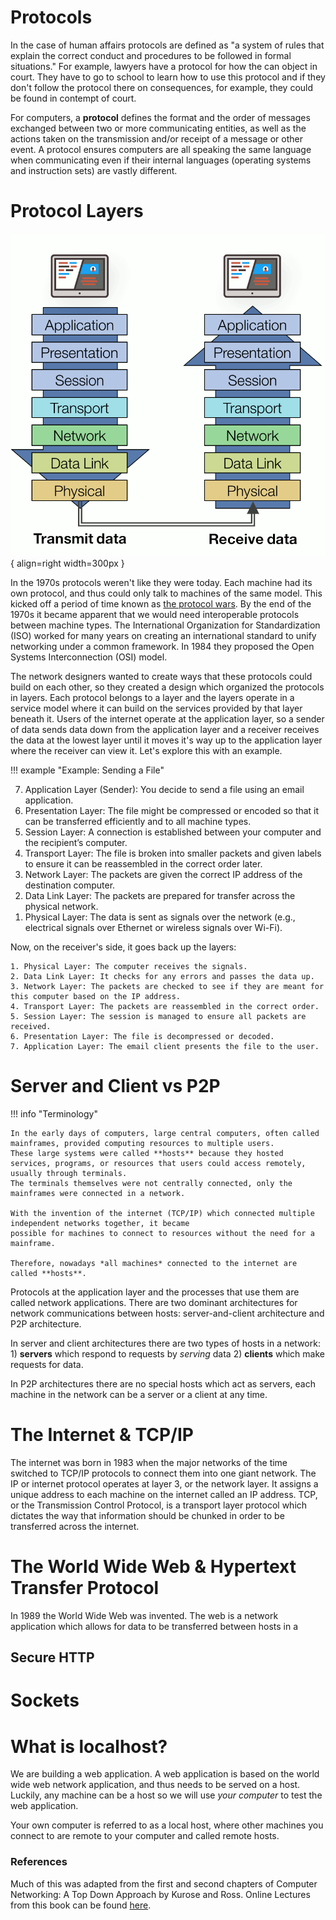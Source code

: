 # Protocols

In the case of human affairs protocols are defined as "a system of rules that explain the correct 
conduct and procedures to be followed in formal situations."  For example, lawyers
have a protocol for how the can object in court.  They have to go to school to learn
how to use this protocol and if they don't follow the protocol there on consequences,
for example, they could be found in contempt of court.  

For computers, a **protocol** defines the format and the order of messages exchanged 
between two or more communicating entities, as well as the actions taken on the transmission
and/or receipt of a message or other event.  A protocol ensures computers are all speaking
the same language when communicating even if their internal languages (operating systems
and instruction sets) are vastly different.

# Protocol Layers

![OSI Model](../../resources/osi-model.gif){ align=right width=300px }

In the 1970s protocols weren't like they were today.  Each machine had its own protocol,
and thus could only talk to machines of the same model.  This kicked off a period of time
known as [the protocol wars](https://www.computerhistory.org/revolution/networking/19/376). 
By the end of the 1970s it became apparent that we would need interoperable protocols between machine types.
The International Organization for Standardization (ISO) worked for many years on creating
an international standard to unify networking under a common framework.  In 1984 they proposed
the Open Systems Interconnection (OSI) model.

The network designers wanted to create ways that these protocols could build on each other, so
they created a design which organized the protocols in layers.  Each protocol belongs to a layer and the layers
operate in a service model where it can build on the services provided by that layer
beneath it.  Users of the internet operate at the application layer, so a sender of data
sends data down from the application layer and a receiver receives the data at the lowest layer
until it moves it's way up to the application layer where the receiver can view it.  Let's 
explore this with an example.

!!! example "Example: Sending a File"
    <ol reversed>
    <li>Application Layer (Sender): You decide to send a file using an email application.</li>
    <li>Presentation Layer: The file might be compressed or encoded so that it can be transferred efficiently and to all machine types.</li>
    <li>Session Layer: A connection is established between your computer and the recipient’s computer.</li>
    <li>Transport Layer: The file is broken into smaller packets and given labels to ensure it can be reassembled in the correct order later.</li>
    <li>Network Layer: The packets are given the correct IP address of the destination computer.</li>
    <li>Data Link Layer: The packets are prepared for transfer across the physical network.</li>
    <li>Physical Layer: The data is sent as signals over the network (e.g., electrical signals over Ethernet or wireless signals over Wi-Fi).</li>
    </ol>
    Now, on the receiver's side, it goes back up the layers:
    
    1. Physical Layer: The computer receives the signals.
    2. Data Link Layer: It checks for any errors and passes the data up.
    3. Network Layer: The packets are checked to see if they are meant for this computer based on the IP address.
    4. Transport Layer: The packets are reassembled in the correct order.
    5. Session Layer: The session is managed to ensure all packets are received.
    6. Presentation Layer: The file is decompressed or decoded.
    7. Application Layer: The email client presents the file to the user.

# Server and Client vs P2P

!!! info "Terminology"

    In the early days of computers, large central computers, often called mainframes, provided computing resources to multiple users. 
    These large systems were called **hosts** because they hosted services, programs, or resources that users could access remotely, usually through terminals.
    The terminals themselves were not centrally connected, only the mainframes were connected in a network.
    
    With the invention of the internet (TCP/IP) which connected multiple independent networks together, it became
    possible for machines to connect to resources without the need for a mainframe.

    Therefore, nowadays *all machines* connected to the internet are called **hosts**.

Protocols at the application layer and the processes that use them are called network
applications.  There are two dominant architectures for network communications between 
hosts: server-and-client architecture and P2P architecture.  

In server and client architectures there are two types of hosts in a network: 1) **servers**
which respond to requests by *serving* data 2) **clients** which make requests for data.

In P2P architectures there are no special hosts which act as servers, each machine in the network can
be a server or a client at any time.

# The Internet & TCP/IP

The internet was born in 1983 when the major networks of the time switched to TCP/IP
protocols to connect them into one giant network.  The IP or internet protocol operates
at layer 3, or the network layer.  It assigns a unique address to each machine on the
internet called an IP address.  TCP, or the Transmission Control Protocol,
is a transport layer protocol which dictates the way that information should be
chunked in order to be transferred across the internet.

# The World Wide Web & Hypertext Transfer Protocol

In 1989 the World Wide Web was invented.  The web is a network application
which allows for data to be transferred between hosts in a

## Secure HTTP

# Sockets


# What is localhost?

We are building a web application.  A web application is based on the world wide web
network application, and thus needs to be served on a host.  Luckily, any machine can be a host 
so we will use *your computer* to test the web application.  

Your own computer is referred to as a local host, where other machines you connect to are
remote to your computer and called remote hosts.





### References

Much of this was adapted from the first and second chapters of Computer Networking: A Top
Down Approach by Kurose and Ross. Online Lectures from this book can be found
[here](https://gaia.cs.umass.edu/kurose_ross/online_lectures.htm).